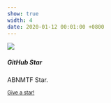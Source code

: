 ```yaml
---
show: true
width: 4
date: 2020-01-12 00:01:00 +0800
---
```

<div>
  <img data-src="https://api.star-history.com/svg?repos=luost26/academic-homepage&type=Date" class="lazy w-100 rounded-top" src="{{ '/assets/images/empty_300x200.png' | relative_url }}">
  <div class="card-body">
    <h5 class="card-title">GitHub Star</h5>
    <p class="card-text">
      ABNMTF Star.
    </p>
    <p class="card-text"><small><a href="https://github.com/LstinWh/ABNMTF" target="_blank">Give a star!</a></small></p>
  </div>
</div>
